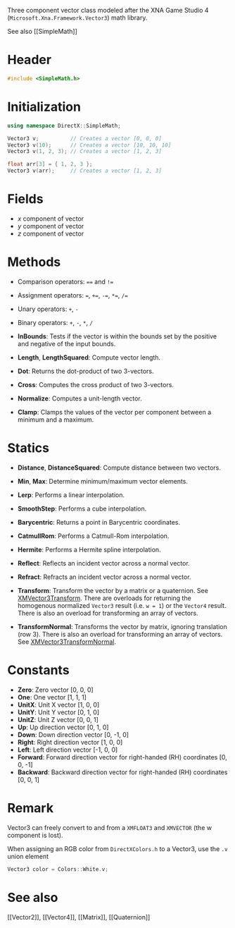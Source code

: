 Three component vector class modeled after the XNA Game Studio 4 (``Microsoft.Xna.Framework.Vector3``) math library.

See also [[SimpleMath]]

# Header
```cpp
#include <SimpleMath.h>
```

# Initialization

```cpp
using namespace DirectX::SimpleMath;

Vector3 v;          // Creates a vector [0, 0, 0]
Vector3 v(10);      // Creates a vector [10, 10, 10]
Vector3 v(1, 2, 3); // Creates a vector [1, 2, 3]

float arr[3] = { 1, 2, 3 };
Vector3 v(arr);     // Creates a vector [1, 2, 3]
```

# Fields
* *x* component of vector
* *y* component of vector
* *z* component of vector

# Methods
* Comparison operators: ``==`` and ``!=``
* Assignment operators: ``=``, ``+=``, ``-=``, ``*=``, ``/=``
* Unary operators: ``+``, ``-``
* Binary operators: ``+``, ``-``, ``*``, ``/``

* **InBounds**: Tests if the vector is within the bounds set by the positive and negative of the input bounds.

* **Length**, **LengthSquared**: Compute vector length.

* **Dot**: Returns the dot-product of two 3-vectors.

* **Cross**: Computes the cross product of two 3-vectors.

* **Normalize**: Computes a unit-length vector.

* **Clamp**: Clamps the values of the vector per component between a minimum and a maximum.

# Statics
* **Distance**, **DistanceSquared**: Compute distance between two vectors.

* **Min**, **Max**: Determine minimum/maximum vector elements.

* **Lerp**: Performs a linear interpolation.
* **SmoothStep**: Performs a cube interpolation.
* **Barycentric**: Returns a point in Barycentric coordinates.
* **CatmullRom**: Performs a Catmull-Rom interpolation.
* **Hermite**: Performs a Hermite spline interpolation.

* **Reflect**: Reflects an incident vector across a normal vector.
* **Refract**: Refracts an incident vector across a normal vector.

* **Transform**: Transform the vector by a matrix or a quaternion. See [XMVector3Transform](https://docs.microsoft.com/en-us/windows/win32/api/directxmath/nf-directxmath-xmvector3transform). There are overloads for returning the homogenous normalized ``Vector3`` result (i.e. ``w = 1``) or the ``Vector4`` result. There is also an overload for transforming an array of vectors.

* **TransformNormal**: Transforms the vector by matrix, ignoring translation (row 3). There is also an overload for transforming an array of vectors. See [XMVector3TransformNormal](https://docs.microsoft.com/en-us/windows/win32/api/directxmath/nf-directxmath-xmvector3transformnormal).

# Constants

* **Zero**: Zero vector [0, 0, 0]
* **One**: One vector [1, 1, 1]
* **UnitX**: Unit X vector [1, 0, 0]
* **UnitY**: Unit Y vector [0, 1, 0]
* **UnitZ**: Unit Z vector [0, 0, 1]
* **Up**: Up direction vector [0, 1, 0]
* **Down**: Down direction vector [0, -1, 0]
* **Right**: Right direction vector [1, 0, 0]
* **Left**: Left direction vector [-1, 0, 0]
* **Forward**: Forward direction vector for right-handed (RH) coordinates [0, 0, -1]
* **Backward**: Backward direction vector for right-handed (RH) coordinates [0, 0, 1]

# Remark
Vector3 can freely convert to and from a ``XMFLOAT3`` and ``XMVECTOR`` (the w component is lost).

When assigning an RGB color from ``DirectXColors.h`` to a Vector3, use the ``.v`` union element

```cpp
Vector3 color = Colors::White.v;
```
# See also

[[Vector2]], [[Vector4]], [[Matrix]], [[Quaternion]]
